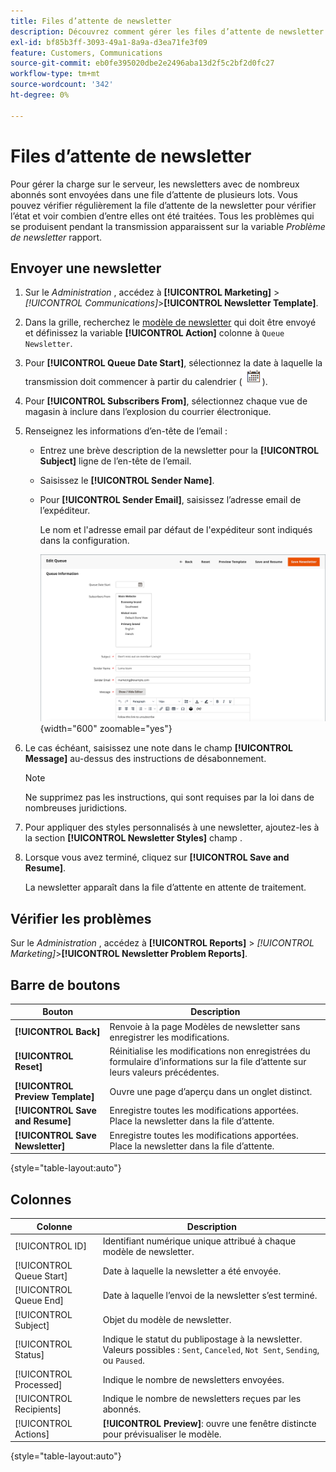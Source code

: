 ```yaml
---
title: Files d’attente de newsletter
description: Découvrez comment gérer les files d’attente de newsletter pour envoyer plusieurs lots de newsletter.
exl-id: bf85b3ff-3093-49a1-8a9a-d3ea71fe3f09
feature: Customers, Communications
source-git-commit: eb0fe395020dbe2e2496aba13d2f5c2bf2d0fc27
workflow-type: tm+mt
source-wordcount: '342'
ht-degree: 0%

---
```


# Files d’attente de newsletter

Pour gérer la charge sur le serveur, les newsletters avec de nombreux abonnés sont envoyées dans une file d’attente de plusieurs lots. Vous pouvez vérifier régulièrement la file d’attente de la newsletter pour vérifier l’état et voir combien d’entre elles ont été traitées. Tous les problèmes qui se produisent pendant la transmission apparaissent sur la variable _Problème de newsletter_ rapport.

## Envoyer une newsletter

1. Sur le _Administration_ , accédez à **[!UICONTROL Marketing]** > _[!UICONTROL Communications]_>**[!UICONTROL Newsletter Template]**.

1. Dans la grille, recherchez le [modèle de newsletter](newsletter-template.md) qui doit être envoyé et définissez la variable **[!UICONTROL Action]** colonne à `Queue Newsletter`.

1. Pour **[!UICONTROL Queue Date Start]**, sélectionnez la date à laquelle la transmission doit commencer à partir du calendrier (![Icône Calendrier](../assets/icon-calendar.png)).

1. Pour **[!UICONTROL Subscribers From]**, sélectionnez chaque vue de magasin à inclure dans l’explosion du courrier électronique.

1. Renseignez les informations d’en-tête de l’email :

   - Entrez une brève description de la newsletter pour la **[!UICONTROL Subject]** ligne de l’en-tête de l’email.

   - Saisissez le **[!UICONTROL Sender Name]**.

   - Pour **[!UICONTROL Sender Email]**, saisissez l’adresse email de l’expéditeur.

     Le nom et l&#39;adresse email par défaut de l&#39;expéditeur sont indiqués dans la configuration.

     ![Informations sur la file d’attente des newsletters](./assets/newsletter-queue-information1.png){width="600" zoomable="yes"}

1. Le cas échéant, saisissez une note dans le champ **[!UICONTROL Message]** au-dessus des instructions de désabonnement.

   >[!NOTE]
   >
   >Ne supprimez pas les instructions, qui sont requises par la loi dans de nombreuses juridictions.

1. Pour appliquer des styles personnalisés à une newsletter, ajoutez-les à la section **[!UICONTROL Newsletter Styles]** champ .

1. Lorsque vous avez terminé, cliquez sur **[!UICONTROL Save and Resume]**.

   La newsletter apparaît dans la file d’attente en attente de traitement.

## Vérifier les problèmes

Sur le _Administration_ , accédez à **[!UICONTROL Reports]** > _[!UICONTROL Marketing]_>**[!UICONTROL Newsletter Problem Reports]**.

## Barre de boutons

| Bouton | Description |
|--- |--- |
| **[!UICONTROL Back]** | Renvoie à la page Modèles de newsletter sans enregistrer les modifications. |
| **[!UICONTROL Reset]** | Réinitialise les modifications non enregistrées du formulaire d’informations sur la file d’attente sur leurs valeurs précédentes. |
| **[!UICONTROL Preview Template]** | Ouvre une page d’aperçu dans un onglet distinct. |
| **[!UICONTROL Save and Resume]** | Enregistre toutes les modifications apportées. Place la newsletter dans la file d’attente. |
| **[!UICONTROL Save Newsletter]** | Enregistre toutes les modifications apportées. Place la newsletter dans la file d’attente. |

{style="table-layout:auto"}

## Colonnes

| Colonne | Description |
|--- |--- |
| [!UICONTROL ID] | Identifiant numérique unique attribué à chaque modèle de newsletter. |
| [!UICONTROL Queue Start] | Date à laquelle la newsletter a été envoyée. |
| [!UICONTROL Queue End] | Date à laquelle l’envoi de la newsletter s’est terminé. |
| [!UICONTROL Subject] | Objet du modèle de newsletter. |
| [!UICONTROL Status] | Indique le statut du publipostage à la newsletter. Valeurs possibles : `Sent`, `Canceled`, `Not Sent`, `Sending`, ou `Paused`. |
| [!UICONTROL Processed] | Indique le nombre de newsletters envoyées. |
| [!UICONTROL Recipients] | Indique le nombre de newsletters reçues par les abonnés. |
| [!UICONTROL Actions] | **[!UICONTROL Preview]**: ouvre une fenêtre distincte pour prévisualiser le modèle. |

{style="table-layout:auto"}
